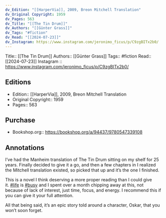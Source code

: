 ```yaml
---
dv_Edition: "[[HarperVia]], 2009, Breon Mitchell Translation"
dv_Original Copyright: 1959
dv_Pages: 563
dv_Title: "[[The Tin Drum]]"
dv_Authors: "[[Günter Grass]]"
dv_Tags: "#fiction"
dv_Read: "[[2024-07-23]]"
dv_Instagram: https://www.instagram.com/jeronimo_ficus/p/C9zgBITx2b0/
---
```

Title:: [[The Tin Drum]]
Authors:: [[Günter Grass]]
Tags:: #fiction
Read:: [[2024-07-23]]
Instagram :: https://www.instagram.com/jeronimo_ficus/p/C9zgBITx2b0/
 
## Editions
- Edition:: [[HarperVia]], 2009, Breon Mitchell Translation
- Original Copyright:: 1959
- Pages:: 563

## Purchase
* Bookshop.org:: https://bookshop.org/a/94437/9780547339108
## Annotations

  
I’ve had the Manheim translation of The Tin Drum sitting on my shelf for 25 years. Finally decided to give it a go, and then a few chapters in I realized the Mitchell translation existed, so picked that up and it’s the one I finished.  
  
This is a novel I think deserving a more proper reading than I could give it. [#life](https://www.instagram.com/explore/tags/life/) is [#busy](https://www.instagram.com/explore/tags/busy/) and I spent over a month chipping away at this, not because of lack of interest, just time, focus, and energy. I recommend this if you can give it your full attention.   
  
All that being said, it’s an epic story told around a character, Oskar, that you won’t soon forget.